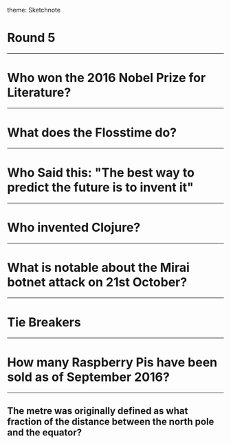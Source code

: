 theme: Sketchnote

# Round 5

---

# Who won the 2016 Nobel Prize for Literature?

---

# What does the Flosstime do?

---

# Who Said this: "The best way to predict the future is to invent it"

---

# Who invented Clojure?

---

# What is notable about the Mirai botnet attack on 21st October?

---

# Tie Breakers

---

# How many Raspberry Pis have been sold as of September 2016?

---

## The metre was originally defined as what fraction of the distance between the north pole and the equator?



